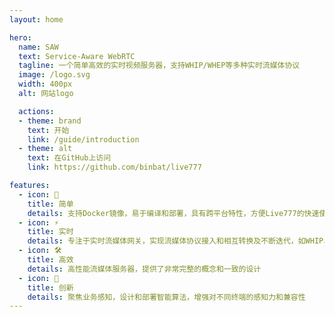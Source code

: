 ```yaml
---
layout: home

hero:
  name: SAW
  text: Service-Aware WebRTC
  tagline: 一个简单高效的实时视频服务器，支持WHIP/WHEP等多种实时流媒体协议
  image: /logo.svg
  width: 400px
  alt: 网站logo

  actions:
  - theme: brand
    text: 开始
    link: /guide/introduction
  - theme: alt
    text: 在GitHub上访问
    link: https://github.com/binbat/live777

features:
  - icon: 🖖
    title: 简单
    details: 支持Docker镜像，易于编译和部署，具有跨平台特性，方便Live777的快速使用
  - icon: ⚡️
    title: 实时
    details: 专注于实时流媒体网关，实现流媒体协议接入和相互转换及不断迭代，如WHIP、WHEP、RTP等
  - icon: 🛠️
    title: 高效
    details: 高性能流媒体服务器，提供了非常完整的概念和一致的设计
  - icon: 🌟
    title: 创新
    details: 聚焦业务感知，设计和部署智能算法，增强对不同终端的感知力和兼容性
---
```









